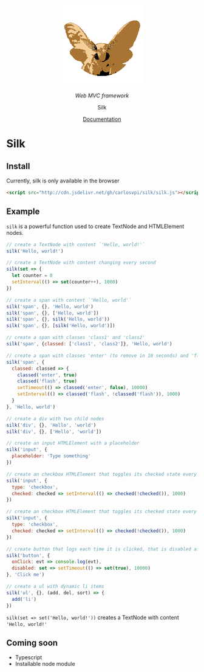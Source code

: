 <div align="center">

![logo](https://github.com/carlosvpi/silk/blob/main/docs/assets/Silk.png?raw=true)

_Web MVC framework_

Silk

[Documentation](https://github.com/carlosvpi/silk/blob/main/docs/documentation.md)

</div>

# Silk

## Install

Currently, silk is only available in the browser

```html
<script src="http://cdn.jsdelivr.net/gh/carlosvpi/silk/silk.js"></script>
```

## Example

`silk` is a powerful function used to create TextNode and HTMLElement nodes.

```javascript
// create a TextNode with content `'Hello, world!'`
silk('Hello, world!')
```

```javascript
// create a TextNode with content changing every second
silk(set => {
  let counter = 0
  setInterval(() => set(counter++), 1000)
})
```

```javascript
// create a span with content `'Hello, world'`
silk('span', {}, 'Hello, world')
silk('span', {}, ['Hello, world'])
silk('span', {}, silk('Hello, world'))
silk('span', {}, [silk('Hello, world')])
```

```javascript
// create a span with classes 'class1' and 'class2'
silk('span', {classed: ['class1', 'class2']}, 'Hello, world')
```

```javascript
// create a span with classes 'enter' (to remove in 10 seconds) and 'flash' (to toggle every second)
silk('span', {
  classed: classed => {
    classed('enter', true)
    classed('flash', true)
    setTimeout(() => classed('enter', false), 10000)
    setInterval(() => classed('flash', !classed('flash')), 1000)
  }
}, 'Hello, world')
```

```javascript
// create a div with two child nodes
silk('div', {}, 'Hello', 'world')
silk('div', {}, ['Hello', 'world'])
```

```javascript
// create an input HTMLElement with a placeholder
silk('input', {
  placeholder: 'Type something'
})
```

```javascript
// create an checkbox HTMLElement that toggles its checked state every second
silk('input', {
  type: 'checkbox',
  checked: checked => setInterval(() => checked(!checked()), 1000)
})
```

```javascript
// create an checkbox HTMLElement that toggles its checked state every second
silk('input', {
  type: 'checkbox',
  checked: checked => setInterval(() => checked(!checked()), 1000)
})
```

```javascript
// create button that logs each time it is clicked, that is disabled after 10 seconds
silk('button', {
  onClick: evt => console.log(evt),
  disabled: set => setTimeout(() => set(true), 10000)
}, 'Click me')
```

```javascript
// create a ul with dynamic li items
silk('ul', {}, (add, del, sort) => {
  add('li')
})
```

`silk(set => set('Hello, world!'))` creates a TextNode with content `'Hello, world!'`

## Coming soon

* Typescript
* Installable node module
